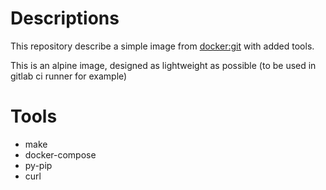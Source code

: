 # Descriptions

This repository describe a simple image from [docker:git](https://hub.docker.com/_/docker/) with added tools.

This is an alpine image, designed as lightweight as possible (to be used in gitlab ci runner for example)

# Tools
- make
- docker-compose
- py-pip
- curl